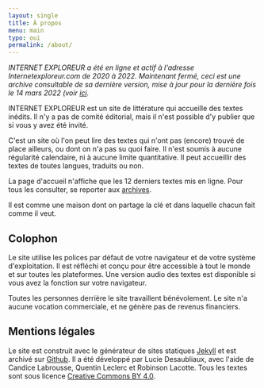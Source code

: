 ```yaml
---
layout: single
title: À propos
menu: main
typo: oui
permalink: /about/
---
```


*INTERNET EXPLOREUR a été en ligne et actif à l'adresse Internetexploreur.com de 2020 à 2022. Maintenant fermé, ceci est une archive consultable de sa dernière version, mise à jour pour la dernière fois le 14 mars 2022 (voir [ici](https://pquod.github.io/InternetExploreur/fin-internet-exploreur/).*

INTERNET EXPLOREUR est un site de littérature qui accueille des textes inédits. Il n'y a pas de comité éditorial, mais il n'est possible d'y publier que si vous y avez été invité.

C'est un site où l'on peut lire des textes qui n'ont pas (encore) trouvé de place ailleurs, ou dont on n'a pas su quoi faire. Il n'est soumis à aucune régularité calendaire, ni à aucune limite quantitative. Il peut accueillir des textes de toutes langues, traduits ou non.

La page d'accueil n'affiche que les 12 derniers textes mis en ligne. Pour tous les consulter, se reporter aux [archives](/archives). 

Il est comme une maison dont on partage la clé et dans laquelle chacun fait comme il veut. 

## Colophon

Le site utilise les polices par défaut de votre navigateur et de votre système d'exploitation. Il est réfléchi et conçu pour être accessible à tout le monde et sur toutes les plateformes. Une version audio des textes est disponible si vous avez la fonction sur votre navigateur.

Toutes les personnes derrière le site travaillent bénévolement. Le site n'a aucune vocation commerciale, et ne génère pas de revenus financiers.

## Mentions légales

Le site est construit avec le générateur de sites statiques [Jekyll](https://github.com/jekyll/jekyll) et est archivé sur [Github](https://github.com/PQuod). Il a été développé par Lucie Desaubliaux, avec l'aide de Candice Labrousse, Quentin Leclerc et Robinson Lacotte. Tous les textes sont sous licence [Creative Commons BY 4.0](https://creativecommons.org/licenses/by/4.0/).
